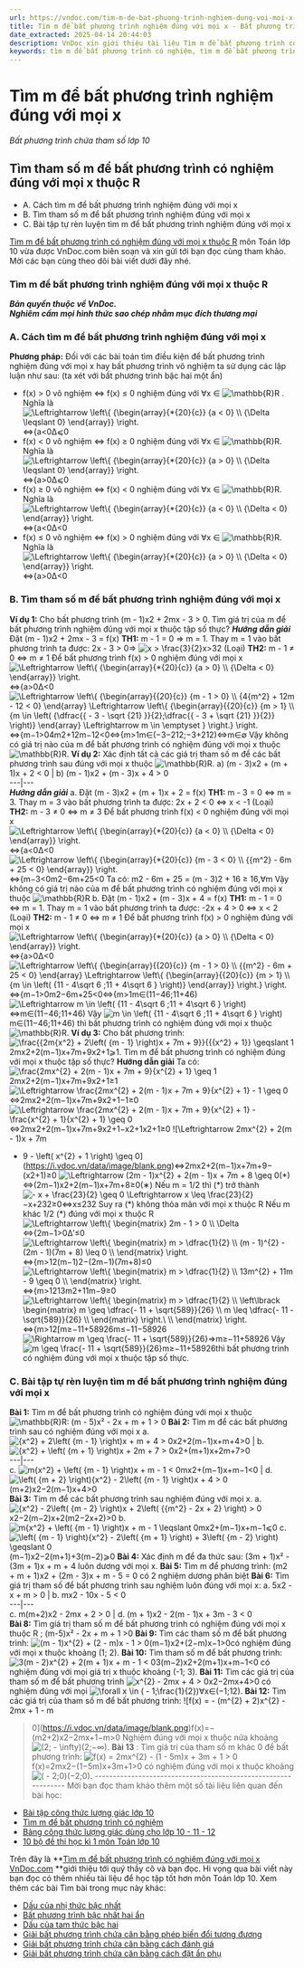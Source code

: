 ```yaml
---
url: https://vndoc.com/tim-m-de-bat-phuong-trinh-nghiem-dung-voi-moi-x-228315
title: Tìm m để bất phương trình nghiệm đúng với mọi x - Bất phương trình chứa tham số lớp 10 - VnDoc.com
date_extracted: 2025-04-14 20:44:03
description: VnDoc xin giới thiệu tài liệu Tìm m để bất phương trình có nghiệm môn Toán lớp 10 giúp các bạn ôn tập và củng cố kiến thức về các dạng bài liên quan đến bất phương trình. Mời các bạn tải về tham khảo!
keywords: tìm m để bất phương trình có nghiệm, tìm m để bất phương trình có nghiệm trong khoảng cho trước, bất phương trình chứa tham số lớp 10, tìm m để bất phương trình có nghiệm toán 10, tìm m để bất phương trình có nghiệm lớp 10, bất phương trình, bất phương trình lớp 10, bất phương trình bậc nhất một ẩn, chuyên đề bất phương trình lớp 10, bài tập bất phương trình lớp 10, Đại số lớp 10, Toán 10, giải bất phương trình, giải toán 10, tìm m để bất phương trình nghiệm đúng với mọi x thuộc R
---
```


# Tìm m để bất phương trình nghiệm đúng với mọi x
_Bất phương trình chứa tham số lớp 10_
## Tìm tham số m để bất phương trình có nghiệm đúng với mọi x thuộc R
  * A. Cách tìm m để bất phương trình nghiệm đúng với mọi x
  * B. Tìm tham số m để bất phương trình nghiệm đúng với mọi x
  * C. Bài tập tự rèn luyện tìm m để bất phương trình nghiệm đúng với mọi x

[Tìm m để bất phương trình có nghiệm đúng với mọi x thuộc R](<https://vndoc.com/tim-m-de-bat-phuong-trinh-nghiem-dung-voi-moi-x-228315>) môn Toán lớp 10 vừa được VnDoc.com biên soạn và xin gửi tới bạn đọc cùng tham khảo. Mời các bạn cùng theo dõi bài viết dưới đây nhé.
### **Tìm m để bất phương trình nghiệm đúng với mọi x thuộc R**
_**Bản quyền thuộc về VnDoc.**_  
_**Nghiêm cấm mọi hình thức sao chép nhằm mục đích thương mại**_
### **A. Cách tìm m để bất phương trình nghiệm đúng với mọi x**
**Phương pháp:** Đối với các bài toán tìm điều kiện để bất phương trình nghiệm đúng với mọi x hay bất phương trình vô nghiệm ta sử dụng các lập luận như sau: \(ta xét với bất phương trình bậc hai một ẩn\)
  * f\(x\) > 0 vô nghiệm ⇔ f\(x\) ≤ 0 nghiệm đúng với ∀x ∈ ![\\mathbb{R}](https://i.vdoc.vn/data/image/blank.png)R . Nghĩa là ![\\Leftrightarrow \\left\\{ {\\begin{array}{*{20}{c}}
  {a < 0} \\\\ 
  {\\Delta  \\leqslant 0} 
\\end{array}} \\right.](https://i.vdoc.vn/data/image/blank.png)⇔\{a<0Δ⩽0
  * f\(x\) < 0 vô nghiệm ⇔ f\(x\) ≥ 0 nghiệm đúng với ∀x ∈ ![\\mathbb{R}](https://i.vdoc.vn/data/image/blank.png)R. Nghĩa là ![\\Leftrightarrow \\left\\{ {\\begin{array}{*{20}{c}}
  {a > 0} \\\\ 
  {\\Delta  \\leqslant 0} 
\\end{array}} \\right.](https://i.vdoc.vn/data/image/blank.png)⇔\{a>0Δ⩽0
  * f\(x\) ≥ 0 vô nghiệm ⇔ f\(x\) < 0 nghiệm đúng với ∀x ∈ ![\\mathbb{R}](https://i.vdoc.vn/data/image/blank.png)R. Nghĩa là ![\\Leftrightarrow \\left\\{ {\\begin{array}{*{20}{c}}
  {a < 0} \\\\ 
  {\\Delta  < 0} 
\\end{array}} \\right.](https://i.vdoc.vn/data/image/blank.png)⇔\{a<0Δ<0
  * f\(x\) ≤ 0 vô nghiệm ⇔ f\(x\) > 0 nghiệm đúng với ∀x ∈ ![\\mathbb{R}](https://i.vdoc.vn/data/image/blank.png)R. Nghĩa là ![\\Leftrightarrow \\left\\{ {\\begin{array}{*{20}{c}}
  {a > 0} \\\\ 
  {\\Delta  < 0} 
\\end{array}} \\right.](https://i.vdoc.vn/data/image/blank.png)⇔\{a>0Δ<0

### **B. Tìm tham số m để bất phương trình nghiệm đúng với mọi x**
**Ví dụ 1:** Cho bất phương trình \(m - 1\)x2 \+ 2mx - 3 > 0\. Tìm giá trị của m để bất phương trình nghiệm đúng với mọi x thuộc tập số thực?
_**Hướng dẫn giải**_
Đặt \(m - 1\)x2 \+ 2mx - 3 = f\(x\)
**TH1:** m - 1 = 0 ⇒ m = 1. Thay m = 1 vào bất phương trình ta được: 2x - 3 > 0⇒ ![x > \\frac{3}{2}](https://i.vdoc.vn/data/image/blank.png)x>32 \(Loại\)
**TH2:** m - 1 ≠ 0 ⇔ m ≠ 1
Để bất phương trình f\(x\) > 0 nghiệm đúng với mọi x ![\\Leftrightarrow \\left\\{ {\\begin{array}{*{20}{c}}
  {a > 0} \\\\ 
  {\\Delta  < 0} 
\\end{array}} \\right.](https://i.vdoc.vn/data/image/blank.png)⇔\{a>0Δ<0
![\\Leftrightarrow \\left\\{ {\\begin{array}{*{20}{c}}
  {m - 1 > 0} \\\\ 
  {4{m^2} + 12m - 12 < 0} 
\\end{array} \\Leftrightarrow \\left\\{ {\\begin{array}{*{20}{c}}
  {m > 1} \\\\ 
  {m \\in \\left\( {\\dfrac{{ - 3 - \\sqrt {21} }}{2};\\dfrac{{ - 3 + \\sqrt {21} }}{2}} \\right\)} 
\\end{array} \\Leftrightarrow m \\in \\emptyset } \\right.} \\right.](https://i.vdoc.vn/data/image/blank.png)⇔\{m−1>04m2+12m−12<0⇔\{m>1m∈\(−3−212;−3+212\)⇔m∈∅
Vậy không có giá trị nào của m để bất phương trình có nghiệm đúng với mọi x thuộc ![\\mathbb{R}](https://i.vdoc.vn/data/image/blank.png)R.
**Ví dụ 2:** Xác định tất cả các giá trị tham số m để các bất phương trình sau đúng với mọi x thuộc ![\\mathbb{R}](https://i.vdoc.vn/data/image/blank.png)R.
a\) \(m - 3\)x2 \+ \(m + 1\)x + 2 < 0 | b\) \(m - 1\)x2 \+ \(m - 3\)x + 4 > 0  
---|---  
_**Hướng dẫn giải**_
a. Đặt \(m - 3\)x2 \+ \(m + 1\)x + 2 = f\(x\)
**TH1:** m - 3 = 0 ⇔ m = 3. Thay m = 3 vào bất phương trình ta được: 2x + 2 < 0 ⇔ x < -1 \(Loại\)
**TH2:** m - 3 ≠ 0 ⇔ m ≠ 3
Để bất phương trình f\(x\) < 0 nghiệm đúng với mọi x ![\\Leftrightarrow \\left\\{ {\\begin{array}{*{20}{c}}
  {a < 0} \\\\ 
  {\\Delta  < 0} 
\\end{array}} \\right.](https://i.vdoc.vn/data/image/blank.png)⇔\{a<0Δ<0
![\\Leftrightarrow \\left\\{ {\\begin{array}{*{20}{c}}
  {m - 3 < 0} \\\\ 
  {{m^2} - 6m + 25 < 0} 
\\end{array}} \\right.](https://i.vdoc.vn/data/image/blank.png)⇔\{m−3<0m2−6m+25<0
Ta có: m2 \- 6m + 25 = \(m - 3\)2 \+ 16 ≥ 16,∀m
Vậy không có giá trị nào của m để bất phương trình có nghiệm đúng với mọi x thuộc ![\\mathbb{R}](https://i.vdoc.vn/data/image/blank.png)R
b. Đặt \(m - 1\)x2 \+ \(m - 3\)x + 4 = f\(x\)
**TH1:** m - 1 = 0 ⇔ m = 1. Thay m = 1 vào bất phương trình ta được: -2x + 4 > 0 ⇔ x < 2 \(Loại\)
**TH2:** m - 1 ≠ 0 ⇔ m ≠ 1
Để bất phương trình f\(x\) > 0 nghiệm đúng với mọi x ![\\Leftrightarrow \\left\\{ {\\begin{array}{*{20}{c}}
  {a > 0} \\\\ 
  {\\Delta  < 0} 
\\end{array}} \\right.](https://i.vdoc.vn/data/image/blank.png)⇔\{a>0Δ<0
![\\Leftrightarrow \\left\\{ {\\begin{array}{*{20}{c}}
  {m - 1 > 0} \\\\ 
  {{m^2} - 6m + 25 < 0} 
\\end{array} \\Leftrightarrow \\left\\{ {\\begin{array}{*{20}{c}}
  {m > 1} \\\\ 
  {m \\in \\left\( {11 - 4\\sqrt 6 ;11 + 4\\sqrt 6 } \\right\)} 
\\end{array}} \\right.} \\right.](https://i.vdoc.vn/data/image/blank.png)⇔\{m−1>0m2−6m+25<0⇔\{m>1m∈\(11−46;11+46\)![\\Leftrightarrow m \\in \\left\( {11 - 4\\sqrt 6 ;11 + 4\\sqrt 6 } \\right\)](https://i.vdoc.vn/data/image/blank.png)⇔m∈\(11−46;11+46\)
Vậy ![m \\in \\left\( {11 - 4\\sqrt 6 ;11 + 4\\sqrt 6 } \\right\)](https://i.vdoc.vn/data/image/blank.png)m∈\(11−46;11+46\) thì bất phương trình có nghiệm đúng với mọi x thuộc ![\\mathbb{R}](https://i.vdoc.vn/data/image/blank.png)R.
**Ví dụ 3:** Cho bất phương trình: ![\\frac{{2m{x^2} + 2\\left\( {m - 1} \\right\)x + 7m + 9}}{{{x^2} + 1}} \\geqslant 1](https://i.vdoc.vn/data/image/blank.png)2mx2+2\(m−1\)x+7m+9x2+1⩾1. Tìm m để bất phương trình có nghiệm đúng với mọi x thuộc tập số thực?
**Hướng dẫn giải**
Ta có: ![\\frac{2mx^{2} + 2\(m - 1\)x + 7m +
9}{x^{2} + 1} \\geq 1](https://i.vdoc.vn/data/image/blank.png)2mx2+2\(m−1\)x+7m+9x2+1≥1
![\\Leftrightarrow \\frac{2mx^{2} + 2\(m -
1\)x + 7m + 9}{x^{2} + 1} - 1 \\geq 0](https://i.vdoc.vn/data/image/blank.png)⇔2mx2+2\(m−1\)x+7m+9x2+1−1≥0
![\\Leftrightarrow \\frac{2mx^{2} + 2\(m -
1\)x + 7m + 9}{x^{2} + 1} - \\frac{x^{2} + 1}{x^{2} + 1} \\geq
0](https://i.vdoc.vn/data/image/blank.png)⇔2mx2+2\(m−1\)x+7m+9x2+1−x2+1x2+1≥0
![\\Leftrightarrow 2mx^{2} + 2\(m - 1\)x + 7m
+ 9 - \\left\( x^{2} + 1 \\right\) \\geq 0](https://i.vdoc.vn/data/image/blank.png)⇔2mx2+2\(m−1\)x+7m+9−\(x2+1\)≥0
![\\Leftrightarrow \(2m - 1\)x^{2} + 2\(m -
1\)x + 7m + 8 \\geq 0\(*\)](https://i.vdoc.vn/data/image/blank.png)⇔\(2m−1\)x2+2\(m−1\)x+7m+8≥0\(∗\)
Nếu m = 1/2 thì \(\*\) trở thành ![- x +
\\frac{23}{2} \\geq 0 \\Leftrightarrow x \\leq \\frac{23}{2}](https://i.vdoc.vn/data/image/blank.png)−x+232≥0⇔x≤232
Suy ra \(\*\) không thỏa mãn với mọi x thuộc R
Nếu m khác 1/2 \(\*\) đúng với mọi x thuộc R
![\\Leftrightarrow \\left\\{ \\begin{matrix}
2m - 1 > 0 \\\\
\\Delta](https://i.vdoc.vn/data/image/blank.png)⇔\{2m−1>0Δ′≤0 ![\\Leftrightarrow \\left\\{ \\begin{matrix}
m > \\dfrac{1}{2} \\\\
\(m - 1\)^{2} - \(2m - 1\)\(7m + 8\) \\leq 0 \\\\
\\end{matrix} \\right.](https://i.vdoc.vn/data/image/blank.png)⇔\{m>12\(m−1\)2−\(2m−1\)\(7m+8\)≤0
![\\Leftrightarrow \\left\\{ \\begin{matrix}
m > \\dfrac{1}{2} \\\\
13m^{2} + 11m - 9 \\geq 0 \\\\
\\end{matrix} \\right.](https://i.vdoc.vn/data/image/blank.png)⇔\{m>1213m2+11m−9≥0 ![\\Leftrightarrow \\left\\{ \\begin{matrix}
m > \\dfrac{1}{2} \\\\
\\left\\lbrack \\begin{matrix}
m \\geq \\dfrac{- 11 + \\sqrt{589}}{26} \\\\
m \\leq \\dfrac{- 11 - \\sqrt{589}}{26} \\\\
\\end{matrix} \\right.\\  \\\\
\\end{matrix} \\right.](https://i.vdoc.vn/data/image/blank.png)⇔\{m>12\[m≥−11+58926m≤−11−58926 ![\\Rightarrow
m \\geq \\frac{- 11 + \\sqrt{589}}{26}](https://i.vdoc.vn/data/image/blank.png)⇒m≥−11+58926
Vậy ![m \\geq \\frac{- 11 +
\\sqrt{589}}{26}](https://i.vdoc.vn/data/image/blank.png)m≥−11+58926thì bất phương trình có nghiệm đúng với mọi x thuộc tập số thực.
### **C. Bài tập tự rèn luyện tìm m để bất phương trình nghiệm đúng với mọi x**
**Bài 1:** Tìm m để bất phương trình có nghiệm đúng với mọi x thuộc ![\\mathbb{R}](https://i.vdoc.vn/data/image/blank.png)R: \(m - 5\)x² - 2x + m + 1 > 0
**Bài 2:** Tìm m để các bất phương trình sau có nghiệm đúng với mọi x
a. ![{x^2} + 2\\left\( {m - 1} \\right\)x + m + 4 > 0](https://i.vdoc.vn/data/image/blank.png)x2+2\(m−1\)x+m+4>0 | b. ![{x^2} + \\left\( {m + 1} \\right\)x + 2m + 7 > 0](https://i.vdoc.vn/data/image/blank.png)x2+\(m+1\)x+2m+7>0  
---|---  
c. ![m{x^2} + \\left\( {m - 1} \\right\)x + m - 1 < 0](https://i.vdoc.vn/data/image/blank.png)mx2+\(m−1\)x+m−1<0 | d. ![\\left\( {m + 2} \\right\){x^2} - 2\\left\( {m - 1} \\right\)x + 4 > 0](https://i.vdoc.vn/data/image/blank.png)\(m+2\)x2−2\(m−1\)x+4>0  
**Bài 3:** Tim m để các bất phương trình sau nghiệm đúng với mọi x.
a. ![{x^2} - 2\\left\( {m - 2} \\right\)x + 2\\left\( {{m^2} - 2x + 2} \\right\) > 0](https://i.vdoc.vn/data/image/blank.png)x2−2\(m−2\)x+2\(m2−2x+2\)>0
b. ![m{x^2} + \\left\( {m - 1} \\right\)x + m - 1 \\leqslant 0](https://i.vdoc.vn/data/image/blank.png)mx2+\(m−1\)x+m−1⩽0
c. ![\\left\( {m - 1} \\right\){x^2} - 2\\left\( {m + 1} \\right\) + 3\\left\( {m - 2} \\right\) \\geqslant 0](https://i.vdoc.vn/data/image/blank.png)\(m−1\)x2−2\(m+1\)+3\(m−2\)⩾0
**Bài 4:** Xác định m để đa thức sau: \(3m + 1\)x² - \(3m + 1\)x + m + 4 luôn dương với mọi x.
**Bài 5:** Tìm m để phương trình: \(m2 \+ m + 1\)x2 \+ \(2m - 3\)x + m - 5 = 0 có 2 nghiệm dương phân biệt
**Bài 6:** Tìm giá trị tham số để bất phương trình sau nghiệm luôn đúng với mọi x:
a. 5x2 \- x + m > 0 | b. mx2 \- 10x - 5 < 0  
---|---  
c. m\(m+2\)x2 \- 2mx + 2 > 0 | d. \(m + 1\)x2 \- 2\(m - 1\)x + 3m - 3 < 0  
**Bài 8:** Tìm giá trị tham số m để bất phương trình có nghiệm đúng với mọi x thuộc R ; \(m-5\)x² - 2x + m + 1 >0
**Bài 9:** Tìm các tham số m để bất phương trình: ![\(m -
1\)x^{2} + \(2 - m\)x - 1 > 0](https://i.vdoc.vn/data/image/blank.png)\(m−1\)x2+\(2−m\)x−1>0có nghiệm đúng với mọi x thuộc khoảng \(1; 2\).
**Bài 10:** Tìm tham số m để bất phương trình:![3\(m -
2\)x^{2} + 2\(m + 1\)x + m - 1 < 0](https://i.vdoc.vn/data/image/blank.png)3\(m−2\)x2+2\(m+1\)x+m−1<0 có nghiệm đúng với mọi giá trị x thuộc khoảng \(-1; 3\).
**Bài 11:** Tìm các giá trị của tham số m để bất phương trình ![x^{2} -
2mx + 4 > 0](https://i.vdoc.vn/data/image/blank.png)x2−2mx+4>0 có nghiệm đúng với mọi ![\\forall x \\in \( - 1;\\frac{1}{2}\)](https://i.vdoc.vn/data/image/blank.png)∀x∈\(−1;12\).
**Bài 12:** Tìm các giá trị của tham số m để bất phương trình:
![f\(x\) = - \(m^{2} + 2\)x^{2} - 2mx + 1 - m
> 0](https://i.vdoc.vn/data/image/blank.png)f\(x\)=−\(m2+2\)x2−2mx+1−m>0
Nghiệm đúng với mọi x thuộc nửa khoảng ![\(2; - \\infty\)](https://i.vdoc.vn/data/image/blank.png)\(2;−∞\).
**Bài 13** : Tìm giá trị của tham số m khác 0 để bất phương trình:
![f\(x\) = 2mx^{2} - \(1 - 5m\)x + 3m + 1 >
0](https://i.vdoc.vn/data/image/blank.png)f\(x\)=2mx2−\(1−5m\)x+3m+1>0
có nghiệm đúng với mọi x thuộc khoảng ![\( -
2;0\)](https://i.vdoc.vn/data/image/blank.png)\(−2;0\).
\---------------------------------------------------------------
Mời bạn đọc tham khảo thêm một số tài liệu liên quan đến bài học:
  * [Bài tập công thức lượng giác lớp 10](<https://vndoc.com/bai-tap-cong-thuc-luong-giac-lop-10-114319>)
  * [Tìm m để bất phương trình có nghiệm](<https://vndoc.com/tim-m-de-bat-phuong-trinh-co-nghiem-202496>)
  * [Bảng công thức lượng giác dùng cho lớp 10 - 11 - 12](<https://vndoc.com/bang-cong-thuc-luong-giac-dung-cho-lop-10-11-12-85319>)
  * [10 bộ đề thi học kì 1 môn Toán lớp 10](<https://vndoc.com/10-bo-de-thi-hoc-ki-1-mon-toan-lop-10-103636>)

Trên đây là **[Tìm m để bất phương trình có nghiệm đúng với mọi x](<https://vndoc.com/tim-m-de-bat-phuong-trinh-nghiem-dung-voi-moi-x-228315>) [VnDoc.com](<https://vndoc.com/>) **giới thiệu tới quý thầy cô và bạn đọc. Hi vọng qua bài viết này bạn đọc có thêm nhiều tài liệu để học tập tốt hơn môn Toán lớp 10.
Xem thêm các bài Tìm bài trong mục này khác:
  * [Dấu của nhị thức bậc nhất](</dau-cua-nhi-thuc-bac-nhat-186824>)
  * [Bất phương trình bậc nhất hai ẩn](</bat-phuong-trinh-bac-nhat-hai-an-186829>)
  * [Dấu của tam thức bậc hai](</dau-cua-tam-thuc-bac-hai-186835>)
  * [Giải bất phương trình chứa căn bằng phép biến đổi tương đương](</giai-bat-phuong-trinh-chua-can-bang-phep-bien-doi-tuong-duong-203068>)
  * [Giải bất phương trình chứa căn bằng cách đánh giá](</giai-bat-phuong-trinh-chua-can-bang-cach-danh-gia-203109>)
  * [Giải bất phương trình chứa căn bằng cách đặt ẩn phụ](</giai-bat-phuong-trinh-chua-can-bang-cach-dat-an-phu-203105>)

